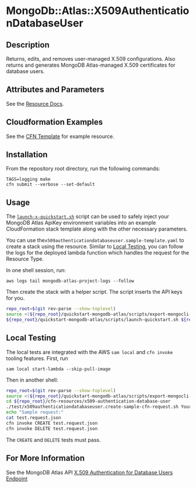 # MongoDb::Atlas::X509AuthenticationDatabaseUser
## Description

Returns, edits, and removes user-managed X.509 configurations.
Also returns and generates MongoDB Atlas-managed X.509 certificates for database users.

## Attributes and Parameters

See the [Resource Docs](docs/README.md).

## Cloudformation Examples

See the [CFN Template](/examples/x509-authentication-db-user/x509-authentication-db-user.json) for example resource.

## Installation

From the repository root directory, run the following commands:

```
TAGS=logging make
cfn submit --verbose --set-default
```

## Usage

The [`launch-x-quickstart.sh`](https://github.com/aws-quickstart/quickstart-mongodb-atlas/blob/main/scripts/launch-x-quickstart.sh) script
can be used to safely inject your MongoDB Atlas ApiKey environment variables into an example
CloudFormation stack template along with the other necessary parameters.

You can use the`x509authenticationdatabaseuser.sample-template.yaml` to create a stack using the resource.
Similar to [Local Testing](#local-testing), you can follow the logs for the deployed
lambda function which handles the request for the Resource Type.

In one shell session, run:

```
aws logs tail mongodb-atlas-project-logs --follow
```

Then create the stack with a helper script. The script inserts the API keys for you.

```bash
repo_root=$(git rev-parse --show-toplevel)
source <(${repo_root}/quickstart-mongodb-atlas/scripts/export-mongocli-config.py)
${repo_root}/quickstart-mongodb-atlas/scripts/launch-quickstart.sh ${repo_root}/cfn-resources/x509-authentication-database-user/test/x509authenticationdatabaseuser.sample-template.yaml SampleProject1 ParameterKey=UserName,ParameterValue=${UserName}  ParameterKey=ProjectId,ParameterValue=${ProjectId}
```

## Local Testing

The local tests are integrated with the AWS `sam local` and `cfn invoke` tooling features.
First, run

```
sam local start-lambda --skip-pull-image
```

Then in another shell:

```bash
repo_root=$(git rev-parse --show-toplevel)
source <(${repo_root}/quickstart-mongodb-atlas/scripts/export-mongocli-config.py)
cd ${repo_root}/cfn-resources/x509-authentication-database-user
./test/x509authenticationdatabaseuser.create-sample-cfn-request.sh YourProjectID > test.request.json
echo "Sample request:"
cat test.request.json
cfn invoke CREATE test.request.json
cfn invoke DELETE test.request.json
```

The `CREATE` and `DELETE` tests must pass.

## For More Information

See the MongoDB Atlas API [X.509 Authentication for Database Users Endpoint](https://www.mongodb.com/docs/atlas/reference/api-resources-spec/#tag/X.509-Authentication-for-Database-Users)
